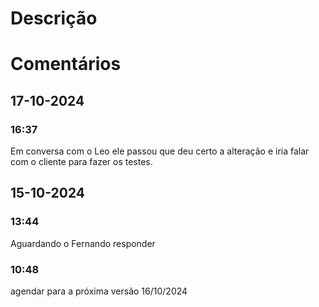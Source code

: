 # Descrição

# Comentários
## 17-10-2024
### 16:37
Em conversa com o Leo ele passou que deu certo a alteração e iria falar com o cliente para fazer os testes. 
## 15-10-2024
### 13:44
Aguardando o Fernando responder 
### 10:48
agendar para a próxima versão 16/10/2024